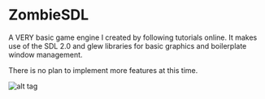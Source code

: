 # ZombieSDL
A VERY basic game engine I created by following tutorials online. It makes use of the SDL 2.0 and glew libraries for basic graphics and boilerplate window management.

There is no plan to implement more features at this time.

![alt tag](https://cloud.githubusercontent.com/assets/6677112/18616357/3e29d2ce-7df5-11e6-9340-14ca77806e4d.png)
